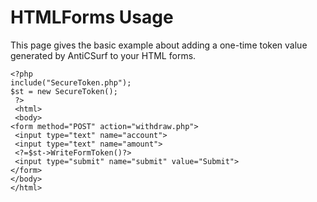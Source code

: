 # HTMLForms Usage #

This page gives the basic example about adding a one-time token value generated by AntiCSurf to your HTML forms.


```
<?php
include("SecureToken.php");
$st = new SecureToken();
 ?>
 <html>
 <body>
<form method="POST" action="withdraw.php">
 <input type="text" name="account">
 <input type="text" name="amount">
 <?=$st->WriteFormToken()?>
 <input type="submit" name="submit" value="Submit">
</form>
</body>
</html>
```